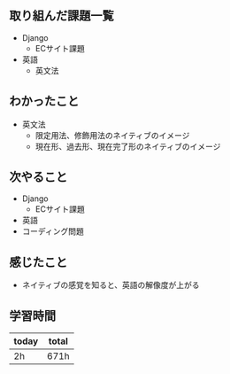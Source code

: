 ## 取り組んだ課題一覧
- Django
	- ECサイト課題
- 英語
	- 英文法
## わかったこと
- 英文法
	- 限定用法、修飾用法のネイティブのイメージ
	- 現在形、過去形、現在完了形のネイティブのイメージ
## 次やること
- Django
	- ECサイト課題
- 英語
- コーディング問題
## 感じたこと
- ネイティブの感覚を知ると、英語の解像度が上がる
## 学習時間

| today | total |
| ----- | ----- |
| 2h    | 671h  |

